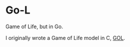 # Go-L
Game of Life, but in Go. 

I originally wrote a Game of Life model in C, [GOL](https://github.com/Jeadie/GOL/).

